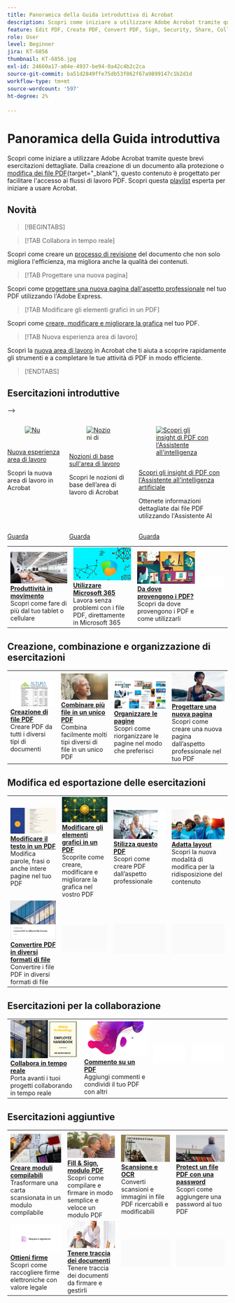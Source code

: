 ```yaml
---
title: Panoramica della Guida introduttiva di Acrobat
description: Scopri come iniziare a utilizzare Adobe Acrobat tramite queste brevi esercitazioni guidate (1-2 min)
feature: Edit PDF, Create PDF, Convert PDF, Sign, Security, Share, Collaboration, Workspace
role: User
level: Beginner
jira: KT-6856
thumbnail: KT-6856.jpg
exl-id: 24660a17-a04e-4937-be94-0a42c4b2c2ca
source-git-commit: ba51d2849ffe75db53f062f67a9899147c1b2d1d
workflow-type: tm+mt
source-wordcount: '597'
ht-degree: 2%

---
```


# Panoramica della Guida introduttiva

Scopri come iniziare a utilizzare Adobe Acrobat tramite queste brevi esercitazioni dettagliate. Dalla creazione di un documento alla protezione o [modifica dei file PDF](https://www.adobe.com/it/acrobat/online/pdf-editor.html){target="_blank"}, questo contenuto è progettato per facilitare l&#39;accesso ai flussi di lavoro PDF. Scopri questa [playlist](https://experienceleague.adobe.com/en/playlists/acrobat-get-started-business-users) esperta per iniziare a usare Acrobat.

## Novità

>[!BEGINTABS]

>[!TAB Collabora in tempo reale]

Scopri come creare un [processo di revisione](collaborate.md) del documento che non solo migliora l&#39;efficienza, ma migliora anche la qualità dei contenuti.

>[!TAB Progettare una nuova pagina]

Scopri come [progettare una nuova pagina dall&#39;aspetto professionale](add-custom-page.md) nel tuo PDF utilizzando l&#39;Adobe Express.

>[!TAB Modificare gli elementi grafici in un PDF]

Scopri come [creare, modificare e migliorare la grafica](edit-graphics.md) nel tuo PDF.

>[!TAB Nuova esperienza area di lavoro]

Scopri la [nuova area di lavoro](new-workspace.md) in Acrobat che ti aiuta a scoprire rapidamente gli strumenti e a completare le tue attività di PDF in modo efficiente.

>[!ENDTABS]

## Esercitazioni introduttive

<!-- Original HTML
<!-- CARDS

* https://experienceleague.adobe.com/en/docs/document-cloud-learn/acrobat-learning/getting-started/new-workspace
  {title = New workspace experience}
  {description = Learn about the new workspace in Acrobat}
  {cta = Watch}
  {image = https://experienceleague.adobe.com/en/docs/document-cloud-learn/acrobat-learning/getting-started/media_1fd7846c8083ccd0da406c6abf96fe746d9b4539e.png?width=400&format=webply&optimize=medium}
* https://experienceleague.adobe.com/en/docs/document-cloud-learn/acrobat-learning/getting-started/get-to-know-the-acrobat-dc-interface
   {title = Workspace basics}
   {description = Learn the basics of the Acrobat workspace}
   {cta = Watch}
   {image = https://experienceleague.adobe.com/en/docs/document-cloud-learn/acrobat-learning/getting-started/media_1829b23b3d26ba9ab2687a87be27ecf1b2adde71e.png?width=400&format=webply&optimize=medium}
* https://experienceleague.adobe.com/en/docs/document-cloud-learn/acrobat-learning/getting-started/ai-assistant
   {title = Discover PDF insights with the AI Assistant}
   {description = Gain insights from your PDF files using the AI Assistant}
   {cta = Watch}
   {image = https://experienceleague.adobe.com/en/docs/document-cloud-learn/acrobat-learning/getting-started/media_12db4e53771239c4c355e54868bb8c2d72912cf58.png?width=400&format=webply&optimize=medium}

-->
-->

<!-- START CARDS HTML - DO NOT MODIFY BY HAND -->
<div class="columns">
    <div class="column is-half-tablet is-half-desktop is-one-third-widescreen" aria-label="New workspace experience">
        <div class="card" style="height: 100%; display: flex; flex-direction: column; height: 100%;">
            <div class="card-image">
                <figure class="image x-is-16by9">
                    <a href="https://experienceleague.adobe.com/en/docs/document-cloud-learn/acrobat-learning/getting-started/new-workspace" title="Nuova esperienza area di lavoro" target="_blank" rel="referrer">
                        <img class="is-bordered-r-small" src="https://experienceleague.adobe.com/en/docs/document-cloud-learn/acrobat-learning/getting-started/media_1fd7846c8083ccd0da406c6abf96fe746d9b4539e.png?width=400&format=webply&optimize=medium" alt="Nuova esperienza area di lavoro"
                             style="width: 100%; aspect-ratio: 16 / 9; object-fit: cover; overflow: hidden; display: block; margin: auto;">
                    </a>
                </figure>
            </div>
            <div class="card-content is-padded-small" style="display: flex; flex-direction: column; flex-grow: 1; justify-content: space-between;">
                <div class="top-card-content">
                    <p class="headline is-size-6 has-text-weight-bold">
                        <a href="https://experienceleague.adobe.com/en/docs/document-cloud-learn/acrobat-learning/getting-started/new-workspace" target="_blank" rel="referrer" title="Nuova esperienza area di lavoro">Nuova esperienza area di lavoro</a>
                    </p>
                    <p class="is-size-6">Scopri la nuova area di lavoro in Acrobat</p>
                </div>
                <a href="https://experienceleague.adobe.com/en/docs/document-cloud-learn/acrobat-learning/getting-started/new-workspace" target="_blank" rel="referrer" class="spectrum-Button spectrum-Button--outline spectrum-Button--primary spectrum-Button--sizeM" style="align-self: flex-start; margin-top: 1rem;">
                    <span class="spectrum-Button-label has-no-wrap has-text-weight-bold">Guarda</span>
                </a>
            </div>
        </div>
    </div>
    <div class="column is-half-tablet is-half-desktop is-one-third-widescreen" aria-label="Workspace basics">
        <div class="card" style="height: 100%; display: flex; flex-direction: column; height: 100%;">
            <div class="card-image">
                <figure class="image x-is-16by9">
                    <a href="https://experienceleague.adobe.com/en/docs/document-cloud-learn/acrobat-learning/getting-started/get-to-know-the-acrobat-dc-interface" title="Nozioni di base sull’area di lavoro" target="_blank" rel="referrer">
                        <img class="is-bordered-r-small" src="https://experienceleague.adobe.com/en/docs/document-cloud-learn/acrobat-learning/getting-started/media_1829b23b3d26ba9ab2687a87be27ecf1b2adde71e.png?width=400&format=webply&optimize=medium" alt="Nozioni di base sull’area di lavoro"
                             style="width: 100%; aspect-ratio: 16 / 9; object-fit: cover; overflow: hidden; display: block; margin: auto;">
                    </a>
                </figure>
            </div>
            <div class="card-content is-padded-small" style="display: flex; flex-direction: column; flex-grow: 1; justify-content: space-between;">
                <div class="top-card-content">
                    <p class="headline is-size-6 has-text-weight-bold">
                        <a href="https://experienceleague.adobe.com/en/docs/document-cloud-learn/acrobat-learning/getting-started/get-to-know-the-acrobat-dc-interface" target="_blank" rel="referrer" title="Nozioni di base sull’area di lavoro">Nozioni di base sull'area di lavoro</a>
                    </p>
                    <p class="is-size-6">Scopri le nozioni di base dell’area di lavoro di Acrobat</p>
                </div>
                <a href="https://experienceleague.adobe.com/en/docs/document-cloud-learn/acrobat-learning/getting-started/get-to-know-the-acrobat-dc-interface" target="_blank" rel="referrer" class="spectrum-Button spectrum-Button--outline spectrum-Button--primary spectrum-Button--sizeM" style="align-self: flex-start; margin-top: 1rem;">
                    <span class="spectrum-Button-label has-no-wrap has-text-weight-bold">Guarda</span>
                </a>
            </div>
        </div>
    </div>
    <div class="column is-half-tablet is-half-desktop is-one-third-widescreen" aria-label="Discover PDF insights with the AI Assistant">
        <div class="card" style="height: 100%; display: flex; flex-direction: column; height: 100%;">
            <div class="card-image">
                <figure class="image x-is-16by9">
                    <a href="https://experienceleague.adobe.com/en/docs/document-cloud-learn/acrobat-learning/getting-started/ai-assistant" title="Scopri gli insight di PDF con l&apos;Assistente all&apos;intelligenza artificiale" target="_blank" rel="referrer">
                        <img class="is-bordered-r-small" src="https://experienceleague.adobe.com/en/docs/document-cloud-learn/acrobat-learning/getting-started/media_12db4e53771239c4c355e54868bb8c2d72912cf58.png?width=400&format=webply&optimize=medium" alt="Scopri gli insight di PDF con l&apos;Assistente all&apos;intelligenza artificiale"
                             style="width: 100%; aspect-ratio: 16 / 9; object-fit: cover; overflow: hidden; display: block; margin: auto;">
                    </a>
                </figure>
            </div>
            <div class="card-content is-padded-small" style="display: flex; flex-direction: column; flex-grow: 1; justify-content: space-between;">
                <div class="top-card-content">
                    <p class="headline is-size-6 has-text-weight-bold">
                        <a href="https://experienceleague.adobe.com/en/docs/document-cloud-learn/acrobat-learning/getting-started/ai-assistant" target="_blank" rel="referrer" title="Scopri gli insight di PDF con l&apos;Assistente all&apos;intelligenza artificiale">Scopri gli insight di PDF con l'Assistente all'intelligenza artificiale</a>
                    </p>
                    <p class="is-size-6">Ottenete informazioni dettagliate dai file PDF utilizzando l'Assistente AI</p>
                </div>
                <a href="https://experienceleague.adobe.com/en/docs/document-cloud-learn/acrobat-learning/getting-started/ai-assistant" target="_blank" rel="referrer" class="spectrum-Button spectrum-Button--outline spectrum-Button--primary spectrum-Button--sizeM" style="align-self: flex-start; margin-top: 1rem;">
                    <span class="spectrum-Button-label has-no-wrap has-text-weight-bold">Guarda</span>
                </a>
            </div>
        </div>
    </div>
</div>
<!-- END CARDS HTML - DO NOT MODIFY BY HAND -->

<table style="table-layout:fixed">
<tr>
  <td>
    <a href="productivity.md">
      <img alt="Produttività ovunque ti trovi" src="../assets/productivity.png" />
    </a>
    <div>
    <a href="productivity.md"><strong>Produttività in movimento</strong></a>
    </div>
    Scopri come fare di più dal tuo tablet o cellulare
    <br>
  </td>
  <td>
      <a href="../integrate/integrate-overview.md#microsoft">
        <img alt="Utilizzo di Microsoft 365" src="../assets/microsoft-365.png" />
      </a>
      <div>
      <a href="../integrate/integrate-overview.md#microsoft"><strong>Utilizzare Microsoft 365</strong></a>
      </div>
      Lavora senza problemi con i file PDF, direttamente in Microsoft 365
      <br> 
  </td>
  <td>
      <a href="where-do-pdfs-come-from.md">
        <img alt="Da dove vengono i PDF?" src="../assets/where-pdfs.png" />
      </a>
      <div>
      <a href="where-do-pdfs-come-from.md"><strong>Da dove provengono i PDF?</strong></a>
      </div>
      Scopri da dove provengono i PDF e come utilizzarli
      <br>
  </td>
  <td>
    <img alt="Spaziatore" src="../assets/Whitespacer.png" />
      <div>
      <br>
  </td>
</tr>
</table>

## Creazione, combinazione e organizzazione di esercitazioni

<table style="table-layout:fixed">
  <tr>
    <td>
      <a href="create-pdf.md">
        <img alt="Creare file PDF" src="../assets/create.png" />
      </a>
      <div>
      <a href="create-pdf.md"><strong>Creazione di file PDF</strong></a>
      </div>
      Creare PDF da tutti i diversi tipi di documenti
      <br>
    </td>
    <td>
      <a href="combine-to-pdf.md">
        <img alt="Combinare più file in un unico PDF" src="../assets/combine.png" />
      </a>
      <div>
      <a href="combine-to-pdf.md"><strong>Combinare più file in un unico PDF</strong></a>
      </div>
      Combina facilmente molti tipi diversi di file in un unico PDF
      <br>
    </td>
    <td>
      <a href="organize.md">
        <img alt="Organizzare le pagine" src="../assets/organize-pages.png" />
      </a>
      <div>
      <a href="organize.md"><strong>Organizzare le pagine</strong></a>
      </div>
      Scopri come riorganizzare le pagine nel modo che preferisci
      <br>
    </td>
    <td>
      <a href="add-custom-page.md">
        <img alt="Progettare una nuova pagina" src="../assets/design.png" />
      </a>
      <div>
      <a href="add-custom-page.md"><strong>Progettare una nuova pagina</strong></a>
      </div>
     Scopri come creare una nuova pagina dall’aspetto professionale nel tuo PDF
      <br>
    </td>
  </tr>
  </table>

## Modifica ed esportazione delle esercitazioni

<table style="table-layout:fixed">
  <tr>
    <td>
      <a href="edit-pdf.md">
        <img alt="Modificare il testo in un PDF" src="../assets/edit-text.png" />
      </a>
      <div>
      <a href="edit-pdf.md"><strong>Modificare il testo in un PDF</strong></a>
      </div>
      Modifica parole, frasi o anche intere pagine nel tuo PDF
      <br>
    </td>
    <td>
      <a href="edit-graphics.md">
        <img alt="Modificare gli elementi grafici in un PDF" src="../assets/edit-graphics.png" />
      </a>
      <div>
      <a href="edit-graphics.md"><strong>Modificare gli elementi grafici in un PDF</strong></a>
      </div>
      Scoprite come creare, modificare e migliorare la grafica nel vostro PDF
      <br>
    </td>
    <td>
      <a href="stylize-this-pdf.md">
        <img alt="Stilizza questo PDF" src="../assets/stylize-pdf.png" />
      </a>
      <div>
      <a href="stylize-this-pdf.md"><strong>Stilizza questo PDF</strong></a>
      </div>
      Scopri come creare PDF dall’aspetto professionale
      <br>
    </td>
   <td>
      <a href="auto-adjust-layout.md">
        <img alt="Adatta layout" src="../assets/auto-adjust.png" />
      </a>
      <div>
      <a href="auto-adjust-layout.md"><strong>Adatta layout</strong></a>
      </div>
      Scopri la nuova modalità di modifica per la ridisposizione del contenuto
      <br>
    </td>
  </tr>
    <td>
      <a href="export-pdf.md">
        <img alt="Convertire PDF in diversi formati di file" src="../assets/convert.png" />
      </a>
      <div>
      <a href="export-pdf.md"><strong>Convertire PDF in diversi formati di file</strong></a>
      </div>
      Convertire i file PDF in diversi formati di file
      <br>
    </td>
    <td>
   <img alt="Spaziatore" src="../assets/Grayspacer.png" />
    <div>
    <br>
  </td>
  <td>
   <img alt="Spaziatore" src="../assets/Grayspacer.png" />
    <div>
    <br>
  </td>
   <td>
   <img alt="Spaziatore" src="../assets/Grayspacer.png" />
    <div>
    <br>
  </td>
</tr>
</table>

## Esercitazioni per la collaborazione

<table style="table-layout:fixed">
  <tr>
    <td>
      <a href="collaborate.md">
        <img alt="Collabora in tempo reale" src="../assets/collaborate.png" />
      </a>
      <div>
      <a href="collaborate.md"><strong>Collabora in tempo reale</strong></a>
      </div>
      Porta avanti i tuoi progetti collaborando in tempo reale
    </td>
    <td>
      <a href="comment-on-pdf-files.md">
        <img alt="Commentare un PDF" src="../assets/comment.png" />
      </a>
      <div>
      <a href="comment-on-pdf-files.md"><strong>Commento su un PDF</strong></a>
      </div>
      Aggiungi commenti e condividi il tuo PDF con altri
      <br>
    </td>
    <td>
    <img alt="Spaziatore" src="../assets/Whitespacer.png" />
      <div>
      <br>
    </td>
    <td>
    <img alt="Spaziatore" src="../assets/Whitespacer.png" />
      <div>
      <br>
    </td>
</tr>
</table>

## Esercitazioni aggiuntive

<table style="table-layout:fixed">
<tr>
  <td>
    <a href="create-fillable-forms.md">
      <img alt="Creare moduli compilabili" src="../assets/fillable-forms.png" />
    </a>
    <div>
      <a href="create-fillable-forms.md"><strong>Creare moduli compilabili</strong></a>
      </div>
      Trasformare una carta scansionata in un modulo compilabile
      <br>
  </td>
  <td>
    <a href="fill-and-sign.md">
      <img alt="Fill &amp; Sign, un modulo PDF" src="../assets/fill-sign.png" />
    </a>
    <div>
    <a href="fill-and-sign.md"><strong>Fill &amp; Sign, modulo PDF</strong></a>
    </div>
    Scopri come compilare e firmare in modo semplice e veloce un modulo PDF
    <br>
  </td>
  <td>
    <a href="scan-and-ocr.md">
      <img alt="Scansione e OCR" src="../assets/scan.png" />
    </a>
    <div>
    <a href="scan-and-ocr.md"><strong>Scansione e OCR</strong></a>
    </div>
    Converti scansioni e immagini in file PDF ricercabili e modificabili
    <br>
  </td>
  <td>
    <a href="password-protect.md">
      <img alt="Protect un file PDF con una password" src="../assets/protect.png" />
    </a>
    <div>
    <a href="password-protect.md"><strong>Protect un file PDF con una password</strong></a>
    </div>
    Scopri come aggiungere una password al tuo PDF
    <br>
  </td>
</tr>
<tr>
  <td>
    <a href="signatures.md">
      <img alt="Ottieni firme" src="../assets/signatures.png" />
    </a>
    <div>
    <a href="signatures.md"><strong>Ottieni firme</strong></a>
    </div>
    Scopri come raccogliere firme elettroniche con valore legale
    <br>
  </td>
  <td>
    <a href="track.md">
      <img alt="Tenere traccia dei documenti" src="../assets/track.png" />
    </a>
    <div>
    <a href="track.md"><strong>Tenere traccia dei documenti</strong></a>
    </div>
    Tenere traccia dei documenti da firmare e gestirli
    <br>
  </td>
  <td>
   <img alt="Spaziatore" src="../assets/Grayspacer.png" />
    <div>
    <br>
  </td>
  <td>
   <img alt="Spaziatore" src="../assets/Grayspacer.png" />
    <div>
    <br>
  </td>
</tr>
</table>
